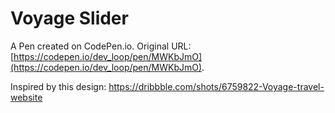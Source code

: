# Voyage Slider

A Pen created on CodePen.io. Original URL: [https://codepen.io/dev_loop/pen/MWKbJmO](https://codepen.io/dev_loop/pen/MWKbJmO).

Inspired by this design: https://dribbble.com/shots/6759822-Voyage-travel-website